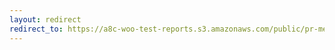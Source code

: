 ```yaml
---
layout: redirect
redirect_to: https://a8c-woo-test-reports.s3.amazonaws.com/public/pr-merge/37308/api/index.html
---
```

